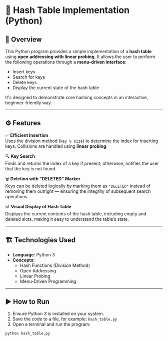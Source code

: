 # 🔐 Hash Table Implementation (Python)

## 📌 Overview  
This Python program provides a simple implementation of a **hash table** using **open addressing with linear probing**. It allows the user to perform the following operations through a **menu-driven interface**:

- Insert keys  
- Search for keys  
- Delete keys  
- Display the current state of the hash table

It's designed to demonstrate core hashing concepts in an interactive, beginner-friendly way.

---

## ⚙️ Features

✅ **Efficient Insertion**  
Uses the division method (`key % size`) to determine the index for inserting keys. Collisions are handled using **linear probing**.

🔍 **Key Search**  
Finds and returns the index of a key if present; otherwise, notifies the user that the key is not found.

🗑️ **Deletion with "DELETED" Marker**  
Keys can be deleted logically by marking them as `"DELETED"` instead of removing them outright — ensuring the integrity of subsequent search operations.

📊 **Visual Display of Hash Table**  
Displays the current contents of the hash table, including empty and deleted slots, making it easy to understand the table’s state.

---

## 🏗️ Technologies Used

- **Language**: Python 3  
- **Concepts**:  
  - Hash Functions (Division Method)  
  - Open Addressing  
  - Linear Probing  
  - Menu-Driven Programming

---

## ▶️ How to Run

1. Ensure Python 3 is installed on your system.  
2. Save the code to a file, for example: `hash_table.py`  
3. Open a terminal and run the program:

```bash
python hash_table.py
